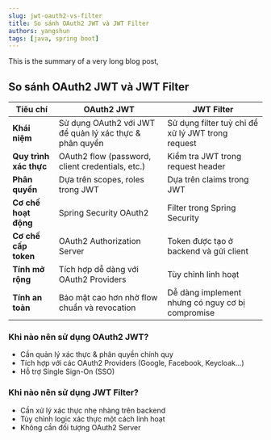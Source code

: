 ```yaml
---
slug: jwt-oauth2-vs-filter
title: So sánh OAuth2 JWT và JWT Filter
authors: yangshun
tags: [java, spring boot]
---
```

This is the summary of a very long blog post,

## So sánh OAuth2 JWT và JWT Filter

| Tiêu chí                      | OAuth2 JWT                                                         | JWT Filter                                                |
| ------------------------------- | ------------------------------------------------------------------ | --------------------------------------------------------- |
| **Khái niệm**           | Sử dụng OAuth2 với JWT để quản lý xác thực & phân quyền | Sử dụng filter tuỳ chỉ để xử lý JWT trong request |
| **Quy trình xác thực** | OAuth2 flow (password, client credentials, etc.)                   | Kiểm tra JWT trong request header                        |
| **Phân quyền**          | Dựa trên scopes, roles trong JWT                                 | Dựa trên claims trong JWT                               |
| **Cơ chế hoạt động** | Spring Security OAuth2                                             | Filter trong Spring Security                              |
| **Cơ chế cấp token**   | OAuth2 Authorization Server                                        | Token được tạo ở backend và gửi client             |
| **Tính mở rộng**       | Tích hợp dễ dàng với OAuth2 Providers                         | Tùy chỉnh linh hoạt                                    |
| **Tính an toàn**        | Bảo mật cao hơn nhờ flow chuẩn và revocation                 | Dễ dàng implement nhưng có nguy cơ bị compromise    |

### Khi nào nên sử dụng OAuth2 JWT?

* Cần quản lý xác thực & phân quyền chính quy
* Tích hợp với các OAuth2 Providers (Google, Facebook, Keycloak...)
* Hỗ trợ Single Sign-On (SSO)

### Khi nào nên sử dụng JWT Filter?

* Cần xử lý xác thực nhẹ nhàng trên backend
* Tùy chỉnh logic xác thực một cách linh hoạt
* Không cần đối tượng OAuth2 Server
